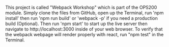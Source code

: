 This project is called "Webpack Workshop" which is part of the OPS200 module. Simply clone the files from GitHub, open up the Terminal, run 'npm install' then run 'npm run build' or 'webpack -p' if you need a production build (Optional). Then run 'npm start' to start up the live server then navigate to http://localhost:3000 inside of your web browser. To verify that the webpack webpage will render properly with react, run "npm test" in the Terminal.